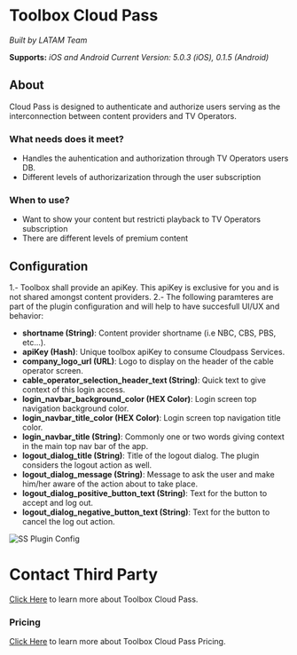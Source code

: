 
# Toolbox Cloud Pass

*Built by LATAM Team*

**Supports:** *iOS and Android*
*Current Version: 5.0.3 (iOS), 0.1.5 (Android)*

 
## About
Cloud Pass is designed to authenticate and authorize users serving as the interconnection between content providers and TV Operators.



### What needs does it meet?

- Handles the auhentication and authorization through TV Operators users DB.
- Different levels of authorizarization through the user subscription


### When to use?

- Want to show your content but restricti playback to TV Operators subscription
- There are different levels of premium content


## Configuration

1.- Toolbox shall provide an apiKey. This apiKey is exclusive for you and is not shared amongst content providers.
2.- The following paramteres are part of the plugin configuration and will help to have succesfull UI/UX and behavior:

- **shortname (String)**: Content provider shortname (i.e NBC, CBS, PBS, etc...).
- **apiKey (Hash)**: Unique toolbox apiKey to consume Cloudpass Services.
- **company_logo_url (URL)**: Logo to display on the header of the cable operator screen.
- **cable_operator_selection_header_text (String)**: Quick text to give context of this login access.
- **login_navbar_background_color (HEX Color)**: Login screen top navigation background color.
- **login_navbar_title_color (HEX Color)**: Login screen top navigation title color.
- **login_navbar_title (String)**: Commonly one or two words giving context in the main top nav bar of the app.
- **logout_dialog_title (String)**: Title of the logout dialog. The plugin considers the logout action as well.
- **logout_dialog_message (String)**: Message to ask the user and make him/her aware of the action about to take place.
- **logout_dialog_positive_button_text (String)**: Text for the button to accept and log out.
- **logout_dialog_negative_button_text (String)**: Text for the button to cancel the log out action.
 

![SS Plugin Config](https://raw.githubusercontent.com/applicaster/latam-product-documentation/master/toolbox-cloud-pass/ss_1.png)


# Contact Third Party
[Click Here](https://www.toolboxtve.com/solutions/cloud-pass/) to learn more about Toolbox Cloud Pass. 



### Pricing

[Click Here](https://chartbeat.com) to learn more about Toolbox Cloud Pass Pricing. 
